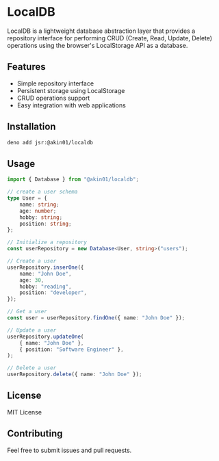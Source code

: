 # LocalDB

LocalDB is a lightweight database abstraction layer that provides a repository
interface for performing CRUD (Create, Read, Update, Delete) operations using
the browser's LocalStorage API as a database.

## Features

- Simple repository interface
- Persistent storage using LocalStorage
- CRUD operations support
- Easy integration with web applications

## Installation

```bash
deno add jsr:@akin01/localdb
```

## Usage

```typescript
import { Database } from "@akin01/localdb";

// create a user schema
type User = {
	name: string;
	age: number;
	hobby: string;
	position: string;
};

// Initialize a repository
const userRepository = new Database<User, string>("users");

// Create a user
userRepository.inserOne({
	name: "John Doe",
	age: 30,
	hobby: "reading",
	position: "developer",
});

// Get a user
const user = userRepository.findOne({ name: "John Doe" });

// Update a user
userRepository.updateOne(
	{ name: "John Doe" },
	{ position: "Software Engineer" },
);

// Delete a user
userRepository.delete({ name: "John Doe" });
```

## License

MIT License

## Contributing

Feel free to submit issues and pull requests.
